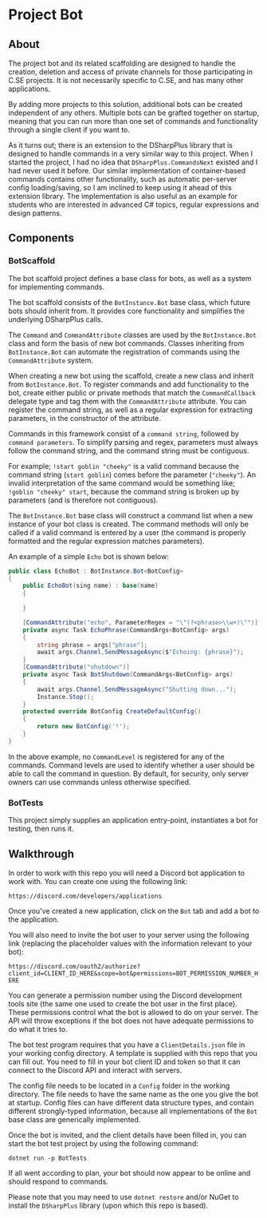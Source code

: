 # Project Bot

## About

The project bot and its related scaffolding are designed to handle the creation, deletion and access of private channels for those participating in C.SE projects. It is not necessarily specific to C.SE, and has many other applications.

By adding more projects to this solution, additional bots can be created independent of any others. Multiple bots can be grafted together on startup, meaning that you can run more than one set of commands and functionality through a single client if you want to.

As it turns out; there is an extension to the DSharpPlus library that is designed to handle commands in a very similar way to this project. When I started the project, I had no idea that `DSharpPlus.CommandsNext` existed and I had never used it before. Our similar implementation of container-based commands contains other functionality, such as automatic per-server config loading/saving, so I am inclined to keep using it ahead of this extension library. The implementation is also useful as an example for students who are interested in advanced C# topics, regular expressions and design patterns.

## Components

### BotScaffold
The bot scaffold project defines a base class for bots, as well as a system for implementing commands.

The bot scaffold consists of the `BotInstance.Bot` base class, which future bots should inherit from. It provides core functionality and simplifies the underlying DSharpPlus calls.

The `Command` and `CommandAttribute` classes are used by the `BotInstance.Bot` class and form the basis of new bot commands. Classes inheriting from `BotInstance.Bot` can automate the registration of commands using the `CommandAttribute` system.

When creating a new bot using the scaffold, create a new class and inherit from `BotInstance.Bot`. To register commands and add functionality to the bot, create either public or private methods that match the `CommandCallback` delegate type and tag them with the `CommandAttribute` attribute. You can register the command string, as well as a regular expression for extracting parameters, in the constructor of the attribute.

Commands in this framework consist of a `command string`, followed by `command parameters`. To simplify parsing and regex, parameters must always follow the command string, and the command string must be contiguous.

For example; `!start goblin "cheeky"` is a valid command because the command string (`start goblin`) comes before the parameter (`"cheeky"`). An invalid interpretation of the same command would be something like; `!goblin "cheeky" start`, because the command string is broken up by parameters (and is therefore not contiguous).

The `BotInstance.Bot` base class will construct a command list when a new instance of your bot class is created. The command methods will only be called if a valid command is entered by a user (the command is properly formatted and the regular expression matches parameters).

An example of a simple `Echo` bot is shown below:

```csharp
public class EchoBot : BotInstance.Bot<BotConfig>
{
    public EchoBot(sing name) : base(name)
    {
        
    }

    [CommandAttribute("echo", ParameterRegex = "\"(?<phrase>\\w+)\"")]
    private async Task EchoPhrase(CommandArgs<BotConfig> args)
    {
        string phrase = args["phrase"];
        await args.Channel.SendMessageAsync($"Echoing: {phrase}");
    }
    [CommandAttribute("shutdown")]
    private async Task BotShutdown(CommandArgs<BotConfig> args)
    {
        await args.Channel.SendMessageAsync("Shutting down...");
        Instance.Stop();
    }
    protected override BotConfig CreateDefaultConfig()
    {
        return new BotConfig('!');
    }
}
```

In the above example, no `CommandLevel` is registered for any of the commands. Command levels are used to identify whether a user should be able to call the command in question. By default, for security, only server owners can use commands unless otherwise specified.

### BotTests
This project simply supplies an application entry-point, instantiates a bot for testing, then runs it.

## Walkthrough

In order to work with this repo you will need a Discord bot application to work with. You can create one using the following link:

`https://discord.com/developers/applications`

Once you've created a new application, click on the `Bot` tab and add a bot to the application.

You will also need to invite the bot user to your server using the following link (replacing the placeholder values with the information relevant to your bot):

`https://discord.com/oauth2/authorize?client_id=CLIENT_ID_HERE&scope=bot&permissions=BOT_PERMISSION_NUMBER_HERE`

You can generate a permission number using the Discord development tools site (the same one used to create the bot user in the first place). These permissions control what the bot is allowed to do on your server. The API will throw exceptions if the bot does not have adequate permissions to do what it tries to.

The bot test program requires that you have a `ClientDetails.json` file in your working config directory. A template is supplied with this repo that you can fill out. You need to fill in your bot client ID and token so that it can connect to the Discord API and interact with servers. 

The config file needs to be located in a `Config` folder in the working directory. The file needs to have the same name as the one you give the bot at startup. Config files can have different data structure types, and contain different strongly-typed information, because all implementations of the `Bot` base class are generically implemented.

Once the bot is invited, and the client details have been filled in, you can start the bot test project by using the following command:

`dotnet run -p BotTests`

If all went according to plan, your bot should now appear to be online and should respond to commands.

Please note that you may need to use `dotnet restore` and/or NuGet to install the `DSharpPlus` library (upon which this repo is based).